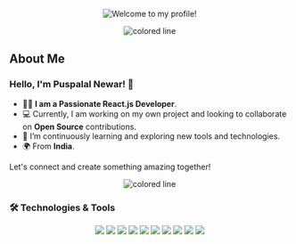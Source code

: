<p align="center">
<!--   <img src="https://readme-typing-svg.herokuapp.com?font=Fira+Code&size=40&duration=4000&color=FFFFFF&center=true&vCenter=true&width=800&lines=Hey%2C+I'm+Puspalal+Newar;Welcome+To+My+Profile!" alt="Welcome to my profile!" /> -->
</p>
<p align="center">
  <img src="https://readme-typing-svg.herokuapp.com?font=Fira+Code&size=40&duration=4000&color=FF5733&center=true&vCenter=true&width=800&lines=Hey%2C+I'm+Puspalal+Newar;Welcome+To+My+Profile!" alt="Welcome to my profile!" />
</p>
<p align="center">
  <img src="https://via.placeholder.com/1000x2/1ABC9C/000000?text=" alt="colored line" />
</p>
<h2>About Me</h2>
<h3> Hello, I'm Puspalal Newar! 👋</h3>

- 🧑‍💻 **I am a Passionate React.js Developer**.
- 💻 Currently, I am working on my own project and looking to collaborate on **Open Source** contributions.
- 🚀 I’m continuously learning and exploring new tools and technologies.
- 🌍 From **India**.

Let's connect and create something amazing together!

<p align="center">
  <img src="https://via.placeholder.com/1000x2/1ABC9C/000000?text=" alt="colored line" />
</p>


<p align="center">
<!--   <img src="https://i.imgur.com/4FoeH6a.png" alt="Animated banner" style="height: 10rem; width: 100%; object-fit: cover;"/> -->
</p>


### 🛠️ Technologies & Tools

<p align="center">
  <img src="https://img.shields.io/badge/Code-React.js-00d8ff?style=flat-square&logo=react" />
  <img src="https://img.shields.io/badge/Code-TailwindCSS-38B2AC?style=flat-square&logo=tailwind-css" />
  <img src="https://img.shields.io/badge/Code-HTML-E34F26?style=flat-square&logo=html5" />
  <img src="https://img.shields.io/badge/Code-CSS-1572B6?style=flat-square&logo=css3" />
  <img src="https://img.shields.io/badge/Code-JavaScript-F7DF1E?style=flat-square&logo=javascript" />
  <img src="https://img.shields.io/badge/Code-C-00599C?style=flat-square&logo=c" />
  <img src="https://img.shields.io/badge/Code-Bootstrap-563D7C?style=flat-square&logo=bootstrap" />
  <img src="https://img.shields.io/badge/Version%20Control-Git-F05032?style=flat-square&logo=git" />
  <img src="https://img.shields.io/badge/Hosting-GitHub-181717?style=flat-square&logo=github" />
  <img src="https://img.shields.io/badge/Code-Java-007396?style=flat-square&logo=java" />
</p>

